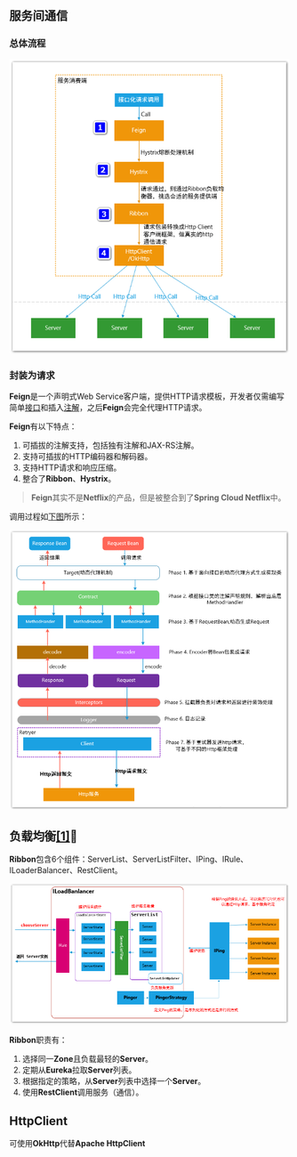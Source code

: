 ## 服务间通信

### 总体流程

![](../images/6/http_client.png)

### 封装为请求

**Feign**是一个声明式Web Service客户端，提供HTTP请求模板，开发者仅需编写简单<u>接口</u>和插入<u>注解</u>，之后**Feign**会完全代理HTTP请求。

**Feign**有以下特点：

1. 可插拔的注解支持，包括独有注解和JAX-RS注解。
2. 支持可插拔的HTTP编码器和解码器。
3. 支持HTTP请求和响应压缩。
4. 整合了**Ribbon**、**Hystrix**。

> **Feign**其实不是**Netflix**的产品，但是被整合到了**Spring Cloud Netflix**中。

调用过程如[下图](https://louluan.blog.csdn.net/article/details/82821294)所示：

![](../images/6/feign_process.png)



## 负载均衡[[1]](https://louluan.blog.csdn.net/article/details/83060310)🌙

**Ribbon**包含6个组件：ServerList、ServerListFilter、IPing、IRule、ILoaderBalancer、RestClient。

![](../images/6/ribbon_framework.png)

**Ribbon**职责有：

1. 选择同一**Zone**且负载最轻的**Server**。
2. 定期从**Eureka**拉取**Server**列表。
3. 根据指定的策略，从**Server**列表中选择一个**Server**。
4. 使用**RestClient**调用服务（通信）。



## HttpClient

可使用**OkHttp**代替**Apache HttpClient**

